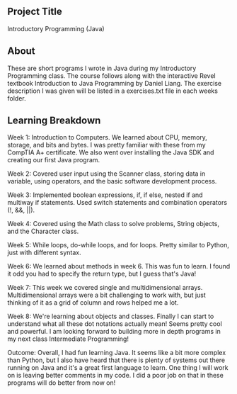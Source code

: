 
## Project Title
Introductory Programming (Java)

## About
These are short programs I wrote in Java during my Introductory Programming class. The course follows along with the interactive Revel textbook Introduction to Java Programming by Daniel Liang. The exercise description I was given will be listed in a exercises.txt file in each weeks folder.

## Learning Breakdown
Week 1:
Introduction to Computers. We learned about CPU, memory, storage, and bits and bytes. I was pretty familiar with these from my CompTIA A+ certificate. We also went over installing the Java SDK and creating our first Java program.

Week 2:
Covered user input using the Scanner class, storing data in variable, using operators, and the basic software development process.

Week 3:
Implemented boolean expressions, if, if else, nested if and multiway if statements. Used switch statements and combination operators (!, &&, ||).

Week 4:
Covered using the Math class to solve problems, String objects, and the Character class.


Week 5:
While loops, do-while loops, and for loops. Pretty similar to Python, just with different syntax. 

Week 6:
We learned about methods in week 6. This was fun to learn. I found it odd you had to specify the return type, but I guess that's Java!

Week 7:
This week we covered single and multidimensional arrays. Multidimensional arrays were a bit challenging to work with, but just thinking of it as a grid of column and rows helped me a lot. 

Week 8:
We're learning about objects and classes. Finally I can start to understand what all these dot notations actually mean! Seems pretty cool and powerful. I am looking forward to building more in depth programs in my next class Intermediate Programming!

Outcome:
Overall, I had fun learning Java. It seems like a bit more complex than Python, but I also have heard that there is plenty of systems out there running on Java and it's a great first language to learn. One thing I will work on is leaving better comments in my code. I did a poor job on that in these programs will do better from now on!
